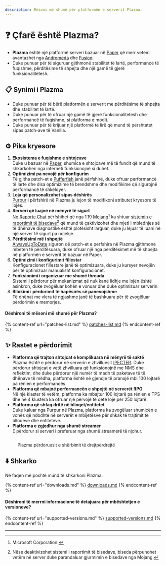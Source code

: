 ```yaml
---
description: Mësoni më shumë për platformën e serverit Plazma.
---
```


# ❓ Çfarë është Plazma?

- **Plazma** është një platformë serveri bazuar në [Paper](https://github.com/PaperMC/Paper) që merr vetëm avantazhet nga [Andromeda](https://github.com/EarendelArchived/Andromeda) dhe [Fusion](https://github.com/RuinedTechnologyUnify/Fusion).
- Duke punuar për të siguruar gjithmonë stabilitet të lartë, performancë të fuqishme, përditësime të shpejta dhe një gamë të gjerë funksionalitetesh.

## 📋 Synimi i Plazma <a href="#id-1" id="id-1"></a>

- Duke punuar për të bërë platformën e serverit me përditësime të shpejta dhe stabilitet të lartë.
- Duke punuar për të ofruar një gamë të gjerë funksionalitetesh dhe performancë të fuqishme, si platforma e modit.
- Duke punuar për të krijuar një platformë të lirë që mund të përshtatet sipas patch-ave të Vanilla.

## ⚙️ Pika kryesore <a href="#id-2" id="id-2"></a>

1. **Ekosistema e fuqishme e shtojcave**\
   Duke u bazuar në [Paper](https://github.com/PaperMC/Paper), shumica e shtojcave më të fundit që mund të shkarkohen nga interneti funksionojnë si duhet.
2. **Optimizimi pa nevojë për konfigurim**\
   Të gjitha patch-et e [Pufferfish](https://github.com/pufferfish-gg/Pufferfish) janë përfshirë, duke ofruar performancë të lartë dhe disa optimizime të brendshme dhe modifikime që sigurojnë performancë të shkëlqyer.
3. **Loja që personalizohet sipas dëshirës**\
   [Purpur](https://github.com/PurpurMC/Purpur) i përfshirë në Plazma ju lejon të modifikoni atributet kryesore të lojës.
4. **Serveri që luajnë në mënyrë të sigurt**\
   [No Raporte Chat](https://github.com/Aizistral-Studios/No-Chat-Reports) përfshihet që nga 1.19 [Mojang](#user-content-fn-2)[^2] ka shtuar [sistemin e raportimit të bisedave](#user-content-fn-3)[^3] që mund të çaktivizohet dhe mjeti i mbledhjes së të dhënave diagnostike është plotësisht larguar, duke ju lejuar të luani në një server të sigurt pa ndjekje.
5. **Përditësimi më i shpejtë**\
   [AlwaysUpToDate](https://github.com/PlazmaMC/AlwaysUpToDate) siguron që patch-et e përfshira në Plazma gjithmonë mbeten të përditësuara, duke ofruar një nga përditësimet më të shpejta në platformën e serverit të bazuar në Paper.
6. **Optimizimi i konfigurimit fillestar**\
   Konfiguracionet fillestare janë të optimizuara, duke ju kursyer nevojën për të optimizuar manualisht konfiguracionet.
7. **Funksionimi i organizuar me shumë threada**\
   Sistemi i përdorur për mekanizmat që nuk kanë lidhje me lojën është asinkron, duke zvogëluar kohën e vonuar dhe duke optimizuar serverin.
8. **Bllokimi i përdorimit të hapësirës së panevojshme**\
   Të dhënat me vlera të ngjashme janë të bashkuara për të zvogëluar përdorimin e memorjes.

#### Dëshironi të mësoni më shumë për Plazma? <a href="#etc-1" id="etc-1"></a>

{% content-ref url="patches-list.md" %}
[patches-list.md](patches-list.md)
{% endcontent-ref %}

## ✨ Rastet e përdorimit <a href="#id-3" id="id-3"></a>

- **Platforma që trajton shtojcat e komplikuara në mënyrë të saktë**\
  Plazma është e përdorur në serverin e zhvilluesit [IPECTER](https://github.com/IPECTER). Duke përdorur shtojcat e vetë zhvilluara që funksionojnë me NMS dhe reflektim, dhe duke përdorur një numër të madh të paketave të të dhënave të mëdha, platforma është në gjendje të pranojë mbi 100 lojtarë pa rënien e performancës.
- **Platforma që mbajnë performancën e shpejtë në serverët RPG**\
  Në një klaster të vetëm, platforma ka mbajtur 100 lojtarë pa rënien e TPS dhe në 4 klustera ka ofruar një përvojë të qetë loje për 250 lojtarë.
- **Platforma që shfaq dritë në blloqet/entitetet**\
  Duke kaluar nga Purpur në Plazma, platforma ka zvogëluar shumicën e vonës që ndodhte në serverët e mbijetësve për shkak të trajtimit të blloqeve dhe entiteteve.
- **Platforma e zgjedhur nga shumë streamer**\
  E përdorur si serveri i preferuar nga shumë streamerë të njohur.

<figure>
   <img src="https://badge.plazmamc.org/internal/bstats" alt="">
   
   <figcaption><p>Plazma përdoruesit e shërbimit të drejtpërdrejtë</figure>

## ⬇️ Shkarko

Në faqen më poshtë mund të shkarkoni Plazma.

{% content-ref url="downloads.md" %}
[downloads.md](downloads.md)
{% endcontent-ref %}

#### Dëshironi të merrni informacione të detajuara për mbështetjen e versioneve?

{% content-ref url="supported-versions.md" %}
[supported-versions.md](supported-versions.md)
{% endcontent-ref %}

***

[^1]: Shtojcat e Bukkit, CraftBukkit, Spigot dhe Paper, Pufferfish, Purpur.

[^2]: Microsoft Corporation.

[^3]: Nëse deaktivizohet sistemi i raportimit të bisedave, biseda përpunohet vetëm në server duke parandaluar gjurmimin e bisedave nga Mojang.

[^4]: Koha kur loja ndalet për një moment për të lejuar funksionimin e mekanizmave të sistemit.
